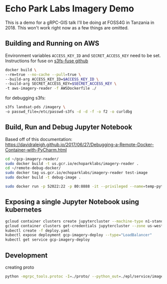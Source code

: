# Echo Park Labs Imagery Demo

This is a demo for a gRPC-GIS talk I'll be doing at FOSS4G in Tanzania in 2018. This won't work right now as a few things are omitted.

## Building and Running on AWS
Environment variables `ACCESS_KEY_ID` and `SECRET_ACCESS_KEY` need to be set. Instructions for fuse on [s3fs-fuse github](https://github.com/s3fs-fuse)
```bash
docker build \
--rm=true --no-cache --pull=true \
--build-arg ACCESS_KEY_ID=$ACCESS_KEY_ID \
--build-arg SECRET_ACCESS_KEY=$SECRET_ACCESS_KEY \
-t aws-imagery-reader -f AWSDockerfile ./
```

for debugging s3fs:
```bash
s3fs landsat-pds /imagery \
-o passwd_file=/etc/passwd-s3fs -d -d -f -o f2 -o curldbg
```

## Build, Run and Debug Jupyter Notebook

Based off of this documentation:
https://davidraleigh.github.io/2017/06/27/Debugging-a-Remote-Docker-Container-with-PyCharm.html

```bash
cd ~/gcp-imagery-reader/
sudo docker build -t us.gcr.io/echoparklabs/imagery-reader .
cd ~/remote-debug-docker/
sudo docker tag us.gcr.io/echoparklabs/imagery-reader test-image
sudo docker build -t debug-image .

sudo docker run -p 52022:22 -p 80:8888 -it --privileged --name=temp-python-debug debug-image
```

## Exposing a single Jupyter Notebook using kubernetes
```bash
gcloud container clusters create jupytercluster --machine-type n1-standard-4 --num-nodes 3 --zone us-west1-c --scopes https://www.googleapis.com/auth/projecthosting,storage-rw,bigquery
gcloud container clusters get-credentials jupytercluster --zone us-west1-c
kubectl create -f deploy.yaml
kubectl expose deployment gcp-imagery-deploy --type="LoadBalancer"
kubectl get service gcp-imagery-deploy
```

## Development

creating proto
```bash
python -mgrpc_tools.protoc -I=./proto/ --python_out=./epl/service/imagery --grpc_python_out=./epl/service/imagery ./proto/epl_imagery_api.proto
```
